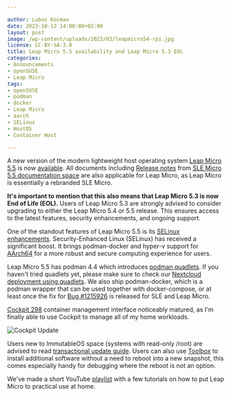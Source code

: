 ```yaml
---

author: Lubos Kocman 
date: 2023-10-12 14:00:00+02:00
layout: post
image: /wp-content/uploads/2023/03/leapmicro54-rpi.jpg
license: CC-BY-SA-3.0
title: Leap Micro 5.5 availability and Leap Micro 5.3 EOL
categories:
- Announcements
- openSUSE
- Leap Micro
tags:
- openSUSE
- podman
- docker
- Leap Micro
- aarch
- SELinux
- HostOS
- Container Host

---
```


A new version of the modern lightweight host operating system [Leap Micro 5.5](https://get.opensuse.org/leapmicro/5.5/) is now [available](https://en.opensuse.org/openSUSE:Roadmap#Schedule_for_openSUSE_Leap_Micro_5.5).
All documents including [Release notes](https://www.suse.com/releasenotes/x86_64/SLE-Micro/5.5/index.html) from [SLE Micro 5.5 documentation space](https://documentation.suse.com/sle-micro/5.5/) are also applicable for Leap Micro, as Leap Micro is essentially a rebranded SLE Micro.

<strong>It's important to mention that this also means that Leap Micro 5.3 is now End of Life (EOL).</strong>
Users of Leap Micro 5.3 are strongly advised to consider upgrading to either the Leap Micro 5.4 or 5.5 release. This ensures access to the latest features, security enhancements, and ongoing support.

One of the standout features of Leap Micro 5.5 is its [SELinux enhancements](https://news.opensuse.org/2023/09/06/new-leap-micro-alpha-enhances-selinux/). Security-Enhanced Linux (SELinux) has received a significant boost. It brings podman-docker and hyper-v support for [AArch64](https://en.wikipedia.org/wiki/AArch64) for a more robust and secure computing experience for users.

Leap Micro 5.5 has podman 4.4 which introduces [podman quadlets](https://www.redhat.com/sysadmin/quadlet-podman). If you haven't tried quadlets yet, please make sure to check our [Nextcloud deployment using quadlets](https://www.youtube.com/watch?v=mlqWeLkG55U).
 We also ship podman-docker, which is a podman wrapper that can be used together with docker-compose, or at least once the fix for [Bug #1215926](https://bugzilla.suse.com/show_bug.cgi?id=1215926) is released for SLE and Leap Micro.

[Cockpit 298](https://cockpit-project.org/blog/cockpit-298.html) container management interface noticeably matured, as I'm finally able to use Cockpit to manage all of my home workloads. 

![Cockpit Update](https://raw.githubusercontent.com/openSUSE/news-o-o/master/wp-content/uploads/2023/10/cockpit-298.png)

Users new to ImmutableOS space (systems with read-only /root) are advised to read [transactional update guide](https://kubic.opensuse.org/documentation/transactional-update-guide/transactional-update.html).
Users can also use [Toolbox](https://kubic.opensuse.org/blog/2019-10-22-toolbox/) to install additional software without a need to reboot into a new snapshot, this comes especially handy for debugging where the reboot is not an option.

We've made a short YouTube [playlist](https://www.youtube.com/watch?v=j8kWT7HSjbw&list=PL_AMhvchzBacAxIOv3_lRHBRrIUNo6Abp) with a few tutorials on how to put Leap Micro to practical use at home.

<meta name="openSUSE, Open Source, leap micro, hostos, docker, podman, selinux, cloud, containers" content="HTML,CSS,XML,JavaScript">
